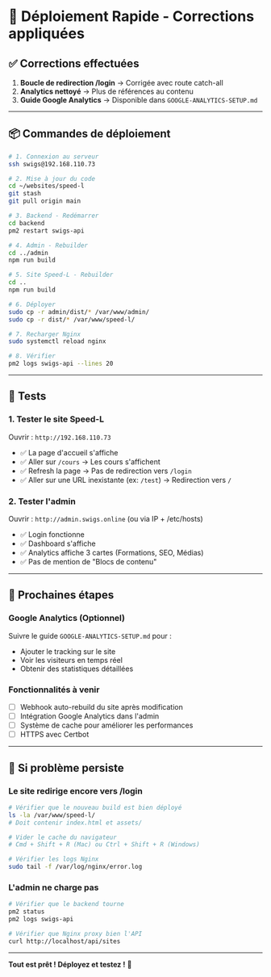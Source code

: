 # 🚀 Déploiement Rapide - Corrections appliquées

## ✅ Corrections effectuées

1. **Boucle de redirection /login** → Corrigée avec route catch-all
2. **Analytics nettoyé** → Plus de références au contenu
3. **Guide Google Analytics** → Disponible dans `GOOGLE-ANALYTICS-SETUP.md`

---

## 📦 Commandes de déploiement

```bash
# 1. Connexion au serveur
ssh swigs@192.168.110.73

# 2. Mise à jour du code
cd ~/websites/speed-l
git stash
git pull origin main

# 3. Backend - Redémarrer
cd backend
pm2 restart swigs-api

# 4. Admin - Rebuilder
cd ../admin
npm run build

# 5. Site Speed-L - Rebuilder
cd ..
npm run build

# 6. Déployer
sudo cp -r admin/dist/* /var/www/admin/
sudo cp -r dist/* /var/www/speed-l/

# 7. Recharger Nginx
sudo systemctl reload nginx

# 8. Vérifier
pm2 logs swigs-api --lines 20
```

---

## 🧪 Tests

### 1. Tester le site Speed-L

Ouvrir : `http://192.168.110.73`

- ✅ La page d'accueil s'affiche
- ✅ Aller sur `/cours` → Les cours s'affichent
- ✅ Refresh la page → Pas de redirection vers `/login`
- ✅ Aller sur une URL inexistante (ex: `/test`) → Redirection vers `/`

### 2. Tester l'admin

Ouvrir : `http://admin.swigs.online` (ou via IP + /etc/hosts)

- ✅ Login fonctionne
- ✅ Dashboard s'affiche
- ✅ Analytics affiche 3 cartes (Formations, SEO, Médias)
- ✅ Pas de mention de "Blocs de contenu"

---

## 🎯 Prochaines étapes

### Google Analytics (Optionnel)

Suivre le guide `GOOGLE-ANALYTICS-SETUP.md` pour :
- Ajouter le tracking sur le site
- Voir les visiteurs en temps réel
- Obtenir des statistiques détaillées

### Fonctionnalités à venir

- [ ] Webhook auto-rebuild du site après modification
- [ ] Intégration Google Analytics dans l'admin
- [ ] Système de cache pour améliorer les performances
- [ ] HTTPS avec Certbot

---

## 🐛 Si problème persiste

### Le site redirige encore vers /login

```bash
# Vérifier que le nouveau build est bien déployé
ls -la /var/www/speed-l/
# Doit contenir index.html et assets/

# Vider le cache du navigateur
# Cmd + Shift + R (Mac) ou Ctrl + Shift + R (Windows)

# Vérifier les logs Nginx
sudo tail -f /var/log/nginx/error.log
```

### L'admin ne charge pas

```bash
# Vérifier que le backend tourne
pm2 status
pm2 logs swigs-api

# Vérifier que Nginx proxy bien l'API
curl http://localhost/api/sites
```

---

**Tout est prêt ! Déployez et testez !** 🎉
